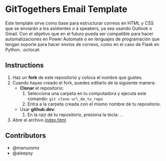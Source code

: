 # GitTogethers Email Template
Este template sirve como base para estructurar correos en HTML y CSS que se enviarán a los asistentes o a speakers, ya sea usando Outlook o Gmail. Con el objetivo que en el futuro pueda ser compatible para hacer automatizaciones en Power Automate o en lenguajes de programación que tengan soporte para hacer envíos de correos, como en el caso de Flask en Python. :octocat:

## Instructions
1. Haz un **fork** de este repositorio y coloca el nombre que gustes.
2. Cuando hayas creado el fork, puedes editarlo de la siguiente manera:
   - **Clonar** el repositorio:
     1. Selecciona una carpeta en tu computadora y ejecuta este comando: `git clone url_de_tu_repo`
     2. Entra a la carpeta creada con el mismo nombre de tu repositorio.
   - Usar **github.dev**:
     1. En la raíz de tu repositorio, presiona la tecla:  `.`.
3. Abre el archivo [index.html](./index.html)


## Contributors
- @manuosmx
- @aleepsy
